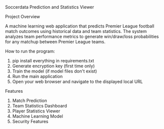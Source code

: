 Soccerdata Prediction and Statistics Viewer


Project Overview

A machine learning web application that predicts Premier League football match outcomes using historical data and team statistics. The system analyzes team performance metrics to generate win/draw/loss probabilities for any matchup between Premier League teams.

How to run the program:

1. pip install everything in requirements.txt
2. Generate encryption key (first time only)
3. Train the model (if model files don't exist)
4. Run the main application
5. Open your web browser and navigate to the displayed local URL

Features

1. Match Prediction
2. Team Statistics Dashboard
3. Player Statistics Viewer
4. Machine Learning Model
5. Security Features